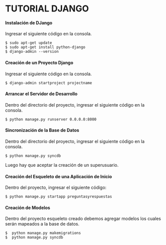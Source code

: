 # TUTORIAL DJANGO

#### Instalación de DJango

Ingresar el siguiente código en la consola.

    $ sudo apt-get update
    $ sudo apt-get install python-django
    $ django-admin --version


#### Creación de un Proyecto Django

Ingresar el siguiente código en la consola.

    $ django-admin startproject projectname
    
#### Arrancar el Servidor de Desarrollo

Dentro del directorio del proyecto, ingresar el siguiente código en la consola.

    $ python manage.py runserver 0.0.0.0:8000
    
#### Sincronización de la Base de Datos

Dentro del directorio del proyecto, ingresar el siguiente código en la consola.

    $ python manage.py syncdb
    
Luego hay que aceptar la creación de un superusuario.

#### Creación del Esqueleto de una Aplicación de Inicio

Dentro del proyecto, ingresar el siguiente código:

    $ python manage.py startapp preguntasyrespuestas
    
#### Creación de Modelos

Dentro del proyecto esqueleto creado debemos agregar modelos los cuales serán mapeados a la base de datos.

    $  python manage.py makemigrations
    $  python manage.py syncdb